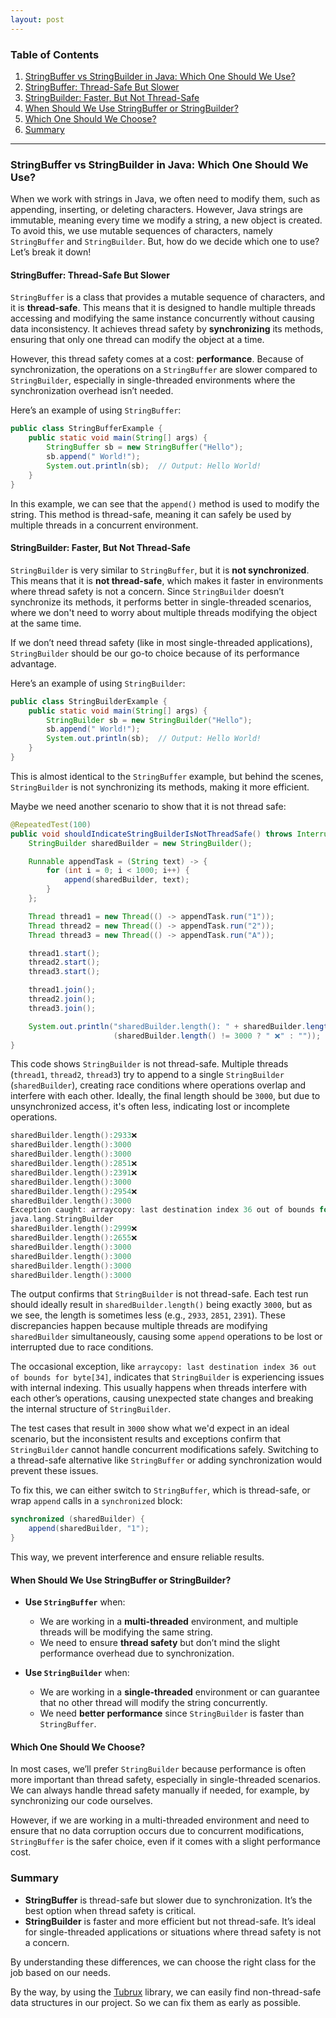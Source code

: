 ```yaml
---
layout: post
---
```


### Table of Contents
1. [StringBuffer vs StringBuilder in Java: Which One Should We Use?](#stringbuffer-vs-stringbuilder-in-java-which-one-should-we-use)
2. [StringBuffer: Thread-Safe But Slower](#stringbuffer-thread-safe-but-slower)
3. [StringBuilder: Faster, But Not Thread-Safe](#stringbuilder-faster-but-not-thread-safe)
4. [When Should We Use StringBuffer or StringBuilder?](#when-should-we-use-stringbuffer-or-stringbuilder)
5. [Which One Should We Choose?](#which-one-should-we-choose)
6. [Summary](#summary)

---

### **StringBuffer vs StringBuilder in Java: Which One Should We Use?**

When we work with strings in Java, we often need to modify them, such as appending, inserting, or deleting characters. However, Java strings are immutable, meaning every time we modify a string, a new object is created. To avoid this, we use mutable sequences of characters, namely `StringBuffer` and `StringBuilder`. But, how do we decide which one to use? Let’s break it down!

#### **StringBuffer: Thread-Safe But Slower**

`StringBuffer` is a class that provides a mutable sequence of characters, and it is **thread-safe**. This means that it is designed to handle multiple threads accessing and modifying the same instance concurrently without causing data inconsistency. It achieves thread safety by **synchronizing** its methods, ensuring that only one thread can modify the object at a time.

However, this thread safety comes at a cost: **performance**. Because of synchronization, the operations on a `StringBuffer` are slower compared to `StringBuilder`, especially in single-threaded environments where the synchronization overhead isn’t needed.

Here’s an example of using `StringBuffer`:

```java
public class StringBufferExample {
    public static void main(String[] args) {
        StringBuffer sb = new StringBuffer("Hello");
        sb.append(" World!");
        System.out.println(sb);  // Output: Hello World!
    }
}
```

In this example, we can see that the `append()` method is used to modify the string. This method is thread-safe, meaning it can safely be used by multiple threads in a concurrent environment.

#### **StringBuilder: Faster, But Not Thread-Safe**

`StringBuilder` is very similar to `StringBuffer`, but it is **not synchronized**. This means that it is **not thread-safe**, which makes it faster in environments where thread safety is not a concern. Since `StringBuilder` doesn’t synchronize its methods, it performs better in single-threaded scenarios, where we don't need to worry about multiple threads modifying the object at the same time.

If we don’t need thread safety (like in most single-threaded applications), `StringBuilder` should be our go-to choice because of its performance advantage.

Here’s an example of using `StringBuilder`:

```java
public class StringBuilderExample {
    public static void main(String[] args) {
        StringBuilder sb = new StringBuilder("Hello");
        sb.append(" World!");
        System.out.println(sb);  // Output: Hello World!
    }
}
```

This is almost identical to the `StringBuffer` example, but behind the scenes, `StringBuilder` is not synchronizing its methods, making it more efficient.

Maybe we need another scenario to show that it is not thread safe:

```java
@RepeatedTest(100)
public void shouldIndicateStringBuilderIsNotThreadSafe() throws InterruptedException {
    StringBuilder sharedBuilder = new StringBuilder();

    Runnable appendTask = (String text) -> {
        for (int i = 0; i < 1000; i++) {
            append(sharedBuilder, text);
        }
    };

    Thread thread1 = new Thread(() -> appendTask.run("1"));
    Thread thread2 = new Thread(() -> appendTask.run("2"));
    Thread thread3 = new Thread(() -> appendTask.run("A"));

    thread1.start();
    thread2.start();
    thread3.start();

    thread1.join();
    thread2.join();
    thread3.join();

    System.out.println("sharedBuilder.length(): " + sharedBuilder.length() + 
                       (sharedBuilder.length() != 3000 ? " ❌" : ""));
}
```

This code shows `StringBuilder` is not thread-safe. Multiple threads (`thread1`, `thread2`, `thread3`) try to append to a single `StringBuilder` (`sharedBuilder`), creating race conditions where operations overlap and interfere with each other. Ideally, the final length should be `3000`, but due to unsynchronized access, it's often less, indicating lost or incomplete operations.

```h
sharedBuilder.length():2933❌
sharedBuilder.length():3000
sharedBuilder.length():3000
sharedBuilder.length():2851❌
sharedBuilder.length():2391❌
sharedBuilder.length():3000
sharedBuilder.length():2954❌
sharedBuilder.length():3000
Exception caught: arraycopy: last destination index 36 out of bounds for byte[34]
java.lang.StringBuilder
sharedBuilder.length():2999❌
sharedBuilder.length():2655❌
sharedBuilder.length():3000
sharedBuilder.length():3000
sharedBuilder.length():3000
sharedBuilder.length():3000
```
The output confirms that `StringBuilder` is not thread-safe. Each test run should ideally result in `sharedBuilder.length()` being exactly `3000`, but as we see, the length is sometimes less (e.g., `2933`, `2851`, `2391`). These discrepancies happen because multiple threads are modifying `sharedBuilder` simultaneously, causing some `append` operations to be lost or interrupted due to race conditions.

The occasional exception, like `arraycopy: last destination index 36 out of bounds for byte[34]`, indicates that `StringBuilder` is experiencing issues with internal indexing. This usually happens when threads interfere with each other’s operations, causing unexpected state changes and breaking the internal structure of `StringBuilder`.

The test cases that result in `3000` show what we'd expect in an ideal scenario, but the inconsistent results and exceptions confirm that `StringBuilder` cannot handle concurrent modifications safely. Switching to a thread-safe alternative like `StringBuffer` or adding synchronization would prevent these issues.

To fix this, we can either switch to `StringBuffer`, which is thread-safe, or wrap `append` calls in a `synchronized` block:

```java
synchronized (sharedBuilder) {
    append(sharedBuilder, "1");
}
```

This way, we prevent interference and ensure reliable results.

#### **When Should We Use StringBuffer or StringBuilder?**

- **Use `StringBuffer`** when:
  - We are working in a **multi-threaded** environment, and multiple threads will be modifying the same string.
  - We need to ensure **thread safety** but don’t mind the slight performance overhead due to synchronization.

- **Use `StringBuilder`** when:
  - We are working in a **single-threaded** environment or can guarantee that no other thread will modify the string concurrently.
  - We need **better performance** since `StringBuilder` is faster than `StringBuffer`.

#### **Which One Should We Choose?**

In most cases, we’ll prefer `StringBuilder` because performance is often more important than thread safety, especially in single-threaded scenarios. We can always handle thread safety manually if needed, for example, by synchronizing our code ourselves.

However, if we are working in a multi-threaded environment and need to ensure that no data corruption occurs due to concurrent modifications, `StringBuffer` is the safer choice, even if it comes with a slight performance cost.

### **Summary**

- **StringBuffer** is thread-safe but slower due to synchronization. It’s the best option when thread safety is critical.
- **StringBuilder** is faster and more efficient but not thread-safe. It’s ideal for single-threaded applications or situations where thread safety is not a concern.

By understanding these differences, we can choose the right class for the job based on our needs. 

By the way, by using the <a href="https://tubrux.github.io/">Tubrux</a> library, we can easily find non-thread-safe data structures in our project. So we can fix them as early as possible.
